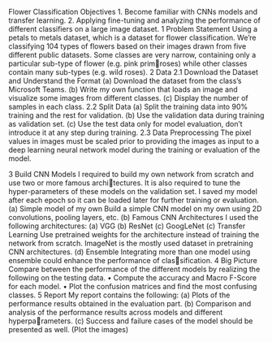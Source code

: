 Flower Classification
Objectives 1. Become familiar with CNNs models and transfer learning. 2. Applying fine-tuning and analyzing the performance of different classifiers on a large
image dataset.
1 Problem Statement
Using a petals to metals dataset, which is a dataset for flower classification. We’re
classifying 104 types of flowers based on their images drawn from five different public datasets.
Some classes are very narrow, containing only a particular sub-type of flower (e.g. pink prim￾roses) while other classes contain many sub-types (e.g. wild roses).
2 Data
2.1 Download the Dataset and Understand the Format
(a) Download the dataset from the class’s Microsoft Teams.
(b) Write my own function that loads an image and visualize some images from different
classes.
(c) Display the number of samples in each class.
2.2 Split Data
(a) Split the training data into 90% training and the rest for validation.
(b) Use the validation data during training as validation set.
(c) Use the test data only for model evaluation, don’t introduce it at any step during training.
2.3 Data Preprocessing
The pixel values in images must be scaled prior to providing the images as input to a deep
learning neural network model during the training or evaluation of the model.

3 Build CNN Models
I required to build my own network from scratch and use two or more famous archi￾tectures. It is also required to tune the hyper-parameters of these models on the validation set.
I saved my model after each epoch so it can be loaded later for further training or
evaluation.
(a) Simple model of my own
Build a simple CNN model on my own using 2D convolutions, pooling layers, etc.
(b) Famous CNN Architectures
I used the following architectures:
(a) VGG
(b) ResNet
(c) GoogLeNet
(c) Transfer Learning
Use pretrained weights for the architecture instead of training the network from scratch.
ImageNet is the mostly used dataset in pretraining CNN architectures.
(d) Ensemble
Integrating more than one model using ensemble could enhance the performance of clas￾sification.
4 Big Picture
Compare between the performance of the different models by realizing the following on the
testing data.
• Compute the accuracy and Macro F-Score for each model.
• Plot the confusion matrices and find the most confusing classes.
5 Report
My report contains the following:
(a) Plots of the performance results obtained in the evaluation part.
(b) Comparison and analysis of the performance results across models and different hyperpa￾rameters.
(c) Success and failure cases of the model should be presented as well. (Plot the images)
